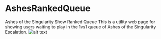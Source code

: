 # AshesRankedQueue
Ashes of the Singularity Show Ranked Queue
This is a utility web page for showing users waiting to play in the 1vs1 queue of Ashes of the Singularity Escalation.
![alt text](https://github.com/warrenkc/AshesRankedQueue/raw/master/Browserstack-logo.svg)
